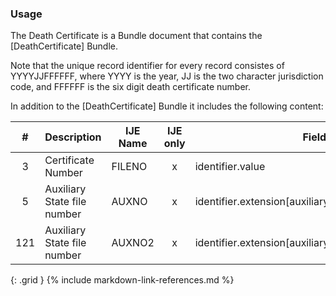### Usage
The Death Certificate is a Bundle document that contains the [DeathCertificate] Bundle.

Note that the unique record identifier for every record consistes of YYYYJJFFFFFF, where YYYY is the year, JJ is the two character jurisdiction code, and FFFFFF is the six digit death certificate number.

In addition to  the [DeathCertificate] Bundle it includes the following content:

| **#** |  **Description**   |  **IJE Name**   | IJE only |  **Field**  |  **Type**  | **Value Set**  |
| :---------: | ------------- | ------------ | :----------: |---------- | -------- | -------- |
| 3 | Certificate Number | FILENO| x|identifier.value | string(6) |  | 
| 5 | Auxiliary State file number | AUXNO| x|identifier.extension[auxiliaryStateIdentifier1].value | string(12) |  | 
| 121 | Auxiliary State file number | AUXNO2| x|identifier.extension[auxiliaryStateIdentifier2].value | string(12) |  | 
{: .grid }
{% include markdown-link-references.md %}
